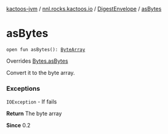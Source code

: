 [kactoos-jvm](../../index.md) / [nnl.rocks.kactoos.io](../index.md) / [DigestEnvelope](index.md) / [asBytes](./as-bytes.md)

# asBytes

`open fun asBytes(): `[`ByteArray`](https://kotlinlang.org/api/latest/jvm/stdlib/kotlin/-byte-array/index.html)

Overrides [Bytes.asBytes](../../nnl.rocks.kactoos/-bytes/as-bytes.md)

Convert it to the byte array.

### Exceptions

`IOException` - If fails

**Return**
The byte array

**Since**
0.2

